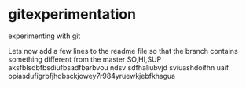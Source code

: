 # gitexperimentation
experimenting with git

Lets now add a few lines to the readme file so that the branch contains something different from the master
SO,HI,SUP
aksfblsdbfbsdiufbsadfbarbvou ndsv
sdfhaliubvjd sviuashdoifhn uaif opiasdufigrbfjhdbsckjowey7r984yruewkjebfkhsgua
